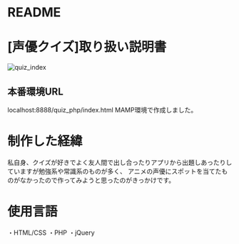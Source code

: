 # README
# [声優クイズ]取り扱い説明書
![quiz_index](https://user-images.githubusercontent.com/63807830/117570773-be909a80-b106-11eb-91c8-daf8d32dcf97.png)

## 本番環境URL
localhost:8888/quiz_php/index.html
MAMP環境で作成しました。
# 制作した経緯
私自身、クイズが好きでよく友人間で出し合ったりアプリから出題しあったりしていますが勉強系や常識系のものが多く、
アニメの声優にスポットを当てたものがなかったので作ってみようと思ったのがきっかけです。
# 使用言語
・HTML/CSS
・PHP
・jQuery

